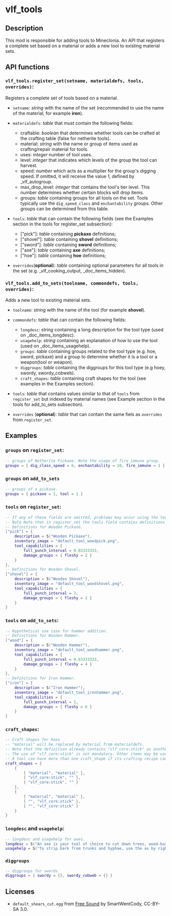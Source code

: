 # vlf_tools

## Description
This mod is responsible for adding tools to Mineclonia. An API that registers a complete set based on a material or adds a new tool to existing material sets.

## API functions
### `vlf_tools.register_set(setname, materialdefs, tools, overrides)`:
Registers a complete set of tools based on a material.

- `setname`: _string_ with the name of the set (recommended to use the name of the material, for example **iron**).
- `materialdefs`: _table_ that must contain the following fields:

    - craftable: _boolean_ that determines whether tools can be crafted at the crafting table (false for netherite tools).
    - material: _string_ with the name or group of items used as crafting/repair material for tools.
    - uses: _integer_ number of tool uses.
    - level: _integer_ that indicates which levels of the group the tool can harvest.
    - speed: _number_ which acts as a multiplier for the group's digging speed. If omitted, it will receive the value 1, defined by _vlf_autogroup.
    - max_drop_level: _integer_ that contains the tool's tier level. This number determines whether certain blocks will drop items.
    - groups: _table_ containing groups for all tools on the set. Tools typically use the `dig_speed_class` and `enchantability` groups. Other groups can be determined from this table.

- `tools`: _table_ that can contain the following fields (see the Examples section in the tools for register_set subsection):

    - ["pick"]: _table_ containing **pickaxe** definitions;
    - ["shovel"]: _table_ containing **shovel** definitions;
    - ["sword"]: _table_ containing **sword** definitions;
    - ["axe"]: _table_ containing **axe** definitions;
    - ["hoe"]: _table_ containing **hoe** definitions;

- `overrides`(**optional**): _table_ containing optional parameters for all tools in the set (e.g. _vlf_cooking_output, _doc_items_hidden).

### `vlf_tools.add_to_sets(toolname, commondefs, tools, overrides)`:
Adds a new tool to existing material sets.

- `toolname`: _string_ with the name of the tool (for example **shovel**).
- `commondefs`: _table_ that can contain the following fields:

    - `longdesc`: _string_ containing a long description for the tool type (used on _doc_items_longdesc).
    - `usagehelp`: _string_ containing an explanation of how to use the tool (used on _doc_items_usagehelp).
    - `groups`: _table_ containing groups related to the tool type (e.g. hoe, sword, pickaxe) and a group to determine whether it is a tool or a weapon(tool or weapon).
    - `diggroups`: _table_ containing the diggroups for this tool type (e.g hoey, swordy, swordy_cobweb).
    - `craft_shapes`: _table_ containing craft shapes for the tool (see examples in the Examples section).

- `tools`: _table_ that contains values ​​similar to that of `tools` from `register_set` but indexed by material names (see Example section in the tools for add_to_sets subsection).
- `overrides` (**optional**): _table_ that can contain the same fiels as `overrides` from `register_set`.

## Examples

### `groups` on `register_set`:

```lua
-- groups of Netherite Pickaxe. Note the usage of fire_immune group.
groups = { dig_class_speed = 6, enchantability = 10, fire_immune = 1 }
```

### `groups` on `add_to_sets`

```lua
-- groups of a pickaxe.
groups = { pickaxe = 1, tool = 1 }
```

### `tools` on `register_set`:

```lua
-- If any of these fields are omitted, problems may occur using the tool.
-- Note Note that in register_set the tools field contains definitions for tools of a common material.
-- Definitions for Wooden Pickaxe.
["pick"] = {
    description = S("Wooden Pickaxe"),
    inventory_image = "default_tool_woodpick.png",
    tool_capabilities = {
        full_punch_interval = 0.83333333,
        damage_groups = { fleshy = 2 }
    }
},
-- Definitions for Wooden Shovel.
["shovel"] = {
    description = S("Wooden Shovel"),
    inventory_image = "default_tool_woodshovel.png",
    tool_capabilities = {
        full_punch_interval = 1,
        damage_groups = { fleshy = 2 }
    }
}
```

### `tools` on `add_to_sets`:

```lua
-- Hypothetical use case for hammer addition.
-- Definitions for Wooden Hammer.
["wood"] = {
    description = S("Wooden Hammer"),
    inventory_image = "default_tool_woodhammer.png",
    tool_capabilities = {
        full_punch_interval = 0.83333333,
        damage_groups = { fleshy = 4 }
    }
},
-- Definitions for Iron Hammer.
["iron"] = {
    description = S("Iron Hammer"),
    inventory_image = "default_tool_ironhammer.png",
    tool_capabilities = {
        full_punch_interval = 1,
        damage_groups = { fleshy = 6 }
    }
}
```

### `craft_shapes`:

```lua
-- Craft shapes for hoes
-- "material" will be replaced by material from materialdefs.
-- Note that the definition already contains "vlf_core:stick" as another crafting material.
-- The use of "vlf_core:stick" is not mandatory. Other items may be used.
-- A tool can have more than one craft_shape if its crafting recipe can be mirrored on the crafting grid.
craft_shapes = {
	{
		{ "material", "material" },
		{ "vlf_core:stick", "" },
		{ "vlf_core:stick", "" }
	},
	{
		{ "material", "material" },
		{ "", "vlf_core:stick" },
		{ "", "vlf_core:stick" }
	}
}
```

### `longdesc` and `usagehelp`:

```lua
-- longdesc and usagehelp for axes.
longdesc = S("An axe is your tool of choice to cut down trees, wood-based blocks and other blocks. Axes deal a lot of damage as well, but they are rather slow. Axes can be used to strip bark and hyphae from trunks. They can also be used to scrape blocks made of copper, reducing their oxidation stage or removing wax from waxed variants."),
usagehelp = S("To strip bark from trunks and hyphae, use the ax by right-clicking on them. To reduce an oxidation stage from a block made of copper or remove wax from waxed variants, right-click on them. Doors and trapdoors also require you to hold down the sneak key while using the axe.")
```

### `diggroups`

```lua
-- diggroups for swords.
diggroups = { swordy = {}, swordy_cobweb = {} }
```

## Licenses
* `default_shears_cut.ogg` from [Free Sound](https://freesound.org/people/SmartWentCody/sounds/179015/) by SmartWentCody, CC-BY-SA 3.0.
